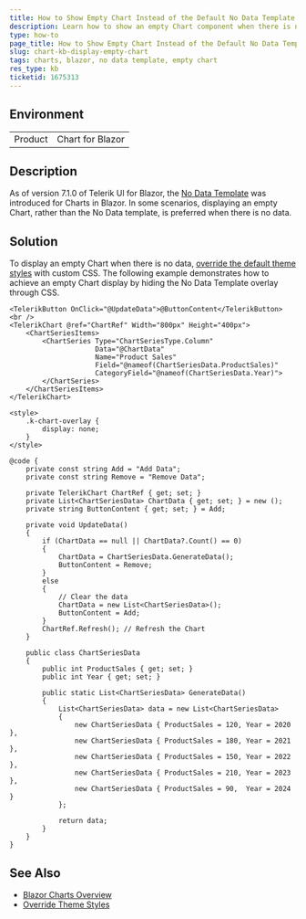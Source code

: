 ```yaml
---
title: How to Show Empty Chart Instead of the Default No Data Template
description: Learn how to show an empty Chart component when there is no data, instead of displaying the default No Data template.
type: how-to
page_title: How to Show Empty Chart Instead of the Default No Data Template
slug: chart-kb-display-empty-chart
tags: charts, blazor, no data template, empty chart
res_type: kb
ticketid: 1675313
---
```


## Environment
<table>
	<tbody>
		<tr>
			<td>Product</td>
			<td>Chart for Blazor</td>
		</tr>
	</tbody>
</table>

## Description

As of version 7.1.0 of Telerik UI for Blazor, the [No Data Template](slug:chart-no-data-template) was introduced for Charts in Blazor. In some scenarios, displaying an empty Chart, rather than the No Data template, is preferred when there is no data.

## Solution

To display an empty Chart when there is no data, [override the default theme styles](slug:themes-override) with custom CSS. The following example demonstrates how to achieve an empty Chart display by hiding the No Data Template overlay through CSS.

````RAZOR
<TelerikButton OnClick="@UpdateData">@ButtonContent</TelerikButton>
<br />
<TelerikChart @ref="ChartRef" Width="800px" Height="400px">
    <ChartSeriesItems>
        <ChartSeries Type="ChartSeriesType.Column"
                     Data="@ChartData"
                     Name="Product Sales"
                     Field="@nameof(ChartSeriesData.ProductSales)"
                     CategoryField="@nameof(ChartSeriesData.Year)">
        </ChartSeries>
    </ChartSeriesItems>
</TelerikChart>

<style>
    .k-chart-overlay {
        display: none;
    }
</style>

@code {
    private const string Add = "Add Data";
    private const string Remove = "Remove Data";

    private TelerikChart ChartRef { get; set; }
    private List<ChartSeriesData> ChartData { get; set; } = new ();
    private string ButtonContent { get; set; } = Add;

    private void UpdateData()
    {
        if (ChartData == null || ChartData?.Count() == 0)
        {
            ChartData = ChartSeriesData.GenerateData();
            ButtonContent = Remove;
        }
        else
        {
            // Clear the data
            ChartData = new List<ChartSeriesData>();
            ButtonContent = Add;
        }
        ChartRef.Refresh(); // Refresh the Chart
    }

    public class ChartSeriesData
    {
        public int ProductSales { get; set; }
        public int Year { get; set; }

        public static List<ChartSeriesData> GenerateData()
        {
            List<ChartSeriesData> data = new List<ChartSeriesData>
            {
                new ChartSeriesData { ProductSales = 120, Year = 2020 },
                new ChartSeriesData { ProductSales = 180, Year = 2021 },
                new ChartSeriesData { ProductSales = 150, Year = 2022 },
                new ChartSeriesData { ProductSales = 210, Year = 2023 },
                new ChartSeriesData { ProductSales = 90,  Year = 2024 }
            };

            return data;
        }
    }
}
````

## See Also

- [Blazor Charts Overview](slug:components/chart/overview)
- [Override Theme Styles](slug:themes-override)
